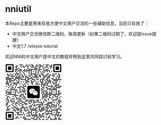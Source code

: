 # nniutil
本Repo主要是用来存放方便中文用户交流的一些辅助信息，当前只存放了：
- 中文用户交流微信群二维码，每周更新（如果二维码过期了，欢迎提issue提醒） 
- 中文1.7 release tutorial

欢迎NNI的中文用户提中文的教程样例到这里共同探讨和学习。

![nni](https://github.com/scarlett2018/nniutil/blob/master/wechat.png)
